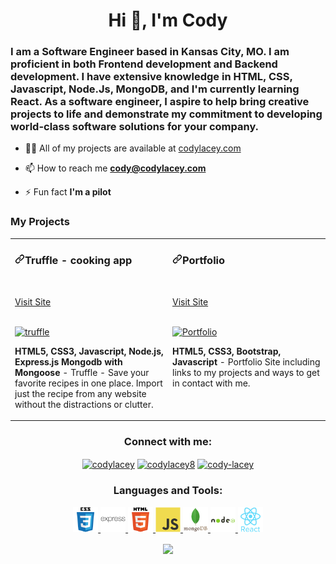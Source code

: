 <h1 align="center">Hi 👋, I'm Cody</h1>

<h3>I am a Software Engineer based in Kansas City, MO. I am proficient in both Frontend development and Backend development. I have extensive knowledge in HTML, CSS, Javascript, Node.Js, MongoDB, and  I'm currently learning React. As a software engineer, I aspire to help bring creative projects to life and demonstrate my commitment to developing world-class software solutions for your company.</h3>

- 👨‍💻 All of my projects are available at [codylacey.com](codylacey.com)

- 📫 How to reach me **cody@codylacey.com**

- ⚡ Fun fact **I'm a pilot**

### My Projects 
<article>
      <div>
  <div>
<table>
  <tbody><tr>
    <td width="33%" valign="top">
      <h3><a id="user-content-travelaraorg" class="anchor" aria-hidden="true" href="#travelaraorg" target="_blank"><svg class="octicon octicon-link" viewBox="0 0 16 16" version="1.1" width="16" height="16" aria-hidden="true"><path fill-rule="evenodd" d="M7.775 3.275a.75.75 0 001.06 1.06l1.25-1.25a2 2 0 112.83 2.83l-2.5 2.5a2 2 0 01-2.83 0 .75.75 0 00-1.06 1.06 3.5 3.5 0 004.95 0l2.5-2.5a3.5 3.5 0 00-4.95-4.95l-1.25 1.25zm-4.69 9.64a2 2 0 010-2.83l2.5-2.5a2 2 0 012.83 0 .75.75 0 001.06-1.06 3.5 3.5 0 00-4.95 0l-2.5 2.5a3.5 3.5 0 004.95 4.95l1.25-1.25a.75.75 0 00-1.06-1.06l-1.25 1.25a2 2 0 01-2.83 0z"></path></svg></a>Truffle - cooking app</h3>
        <br>
        <p><a href="https://truffle-cooking.herokuapp.com" rel="nofollow" target="_blank">Visit Site</a></p>
        <br>
        <a href="https://truffle-cooking.herokuapp.com" rel="nofollow">
            <img src="https://i.imgur.com/vVdc3X9.gif" width="100%" alt="truffle" data-canonical-src="https://i.imgur.com/vVdc3X9.gif" style="max-width:100%;">
        </a>
        <p><strong>HTML5, CSS3, Javascript, Node.js, Express.js Mongodb with Mongoose</strong> - Truffle - Save your favorite recipes in one place. Import just the recipe from any website without the distractions or clutter.</p>
    </td>
    <td width="33%" valign="top">
      <h3><a id="user-content-portfolio" class="anchor" aria-hidden="true" href="#portfolio" target="_blank"><svg class="octicon octicon-link" viewBox="0 0 16 16" version="1.1" width="16" height="16" aria-hidden="true"><path fill-rule="evenodd" d="M7.775 3.275a.75.75 0 001.06 1.06l1.25-1.25a2 2 0 112.83 2.83l-2.5 2.5a2 2 0 01-2.83 0 .75.75 0 00-1.06 1.06 3.5 3.5 0 004.95 0l2.5-2.5a3.5 3.5 0 00-4.95-4.95l-1.25 1.25zm-4.69 9.64a2 2 0 010-2.83l2.5-2.5a2 2 0 012.83 0 .75.75 0 001.06-1.06 3.5 3.5 0 00-4.95 0l-2.5 2.5a3.5 3.5 0 004.95 4.95l1.25-1.25a.75.75 0 00-1.06-1.06l-1.25 1.25a2 2 0 01-2.83 0z"></path></svg></a>Portfolio</h3>
        <br>
        <p> <a href="https://codylacey.com" rel="nofollow" target="_blank">Visit Site</a></p>
        <br>
        <a href="https://codylacey.com" rel="nofollow" target="_blank">
            <img src="https://i.imgur.com/MaoeDyR.gif" width="100%" alt="Portfolio" data-canonical-src="https://i.imgur.com/MaoeDyR.gif" style="max-width:100%;">
        </a>
        <p><strong>HTML5, CSS3, Bootstrap, Javascript</strong> - Portfolio Site including links to my projects and ways to get in contact with me.</p>
    </td>
  </tr>
</tbody></table>
</article>
      </div>
  </div>


<h3 align="center">Connect with me:</h3>
<p align="center">
<a href="https://github.com/codylacey" target="blank"><img align="center" src="https://img.shields.io/badge/github-%2324292e.svg?&style=for-the-badge&logo=github&logoColor=white alt=github" alt="codylacey" /></a>
<a href="https://twitter.com/codylaceydev" target="blank"><img align="center" src="https://img.shields.io/badge/twitter-%2300acee.svg?&style=for-the-badge&logo=twitter&logoColor=white alt=twitter" alt="codylacey8" /></a>
<a href="https://linkedin.com/in/cody-lacey" target="blank"><img align="center" src="https://img.shields.io/badge/linkedin-%231E77B5.svg?&style=for-the-badge&logo=linkedin&logoColor=white alt=linkedin" alt="cody-lacey" /></a>
</p>

<h3 align="center">Languages and Tools:</h3>
<p align="center"> <a href="https://www.w3schools.com/css/" target="_blank"> <img src="https://raw.githubusercontent.com/devicons/devicon/master/icons/css3/css3-original-wordmark.svg" alt="css3" width="40" height="40"/> </a> <a href="https://expressjs.com" target="_blank"> <img src="https://raw.githubusercontent.com/devicons/devicon/master/icons/express/express-original-wordmark.svg" alt="express" width="40" height="40"/> </a> <a href="https://www.w3.org/html/" target="_blank"> <img src="https://raw.githubusercontent.com/devicons/devicon/master/icons/html5/html5-original-wordmark.svg" alt="html5" width="40" height="40"/> </a> <a href="https://developer.mozilla.org/en-US/docs/Web/JavaScript" target="_blank"> <img src="https://raw.githubusercontent.com/devicons/devicon/master/icons/javascript/javascript-original.svg" alt="javascript" width="40" height="40"/> </a> <a href="https://www.mongodb.com/" target="_blank"> <img src="https://raw.githubusercontent.com/devicons/devicon/master/icons/mongodb/mongodb-original-wordmark.svg" alt="mongodb" width="40" height="40"/> </a> <a href="https://nodejs.org" target="_blank"> <img src="https://raw.githubusercontent.com/devicons/devicon/master/icons/nodejs/nodejs-original-wordmark.svg" alt="nodejs" width="40" height="40"/> </a> <a href="https://reactjs.org/" target="_blank"> <img src="https://raw.githubusercontent.com/devicons/devicon/master/icons/react/react-original-wordmark.svg" alt="react" width="40" height="40"/> </a> </p>

<div align="center">
<img src="https://github-readme-streak-stats.herokuapp.com/?user=codylacey&theme=vue-dark" align="center" width="40%"/>
</div> 

